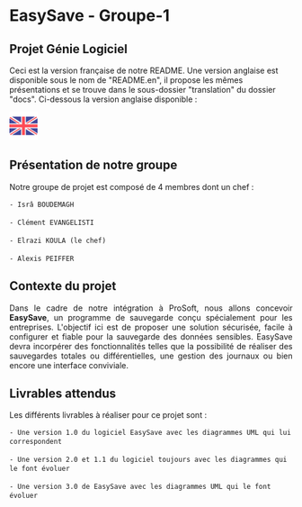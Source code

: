 # EasySave - Groupe-1

## Projet Génie Logiciel

Ceci est la version française de notre README. Une version anglaise est disponible sous le nom de "README.en", il propose les mêmes présentations et se trouve dans le sous-dossier "translation" du dossier "docs". Ci-dessous la version anglaise disponible :

[![alt text](docs/images/drapeau_en.png)](https://github.com/alexisP3011/EasySave-Group-1/blob/main/docs/translation/README.en.md)

## Présentation de notre groupe

Notre groupe de projet est composé de 4 membres dont un chef :

    - Isrâ BOUDEMAGH
    
    - Clément EVANGELISTI
    
    - Elrazi KOULA (le chef)
    
    - Alexis PEIFFER

## Contexte du projet

<div align="justify"> Dans le cadre de notre intégration à ProSoft, nous allons concevoir <strong>EasySave</strong>, un programme de sauvegarde conçu spécialement pour les entreprises. L'objectif ici est de proposer une solution sécurisée, facile à configurer et fiable pour la sauvegarde des données sensibles. EasySave devra incorpérer des fonctionnalités telles que la possibilité de réaliser des sauvegardes totales ou différentielles, une gestion des journaux ou bien encore une interface conviviale. </div>

## Livrables attendus

Les différents livrables à réaliser pour ce projet sont :

    - Une version 1.0 du logiciel EasySave avec les diagrammes UML qui lui correspondent

    - Une version 2.0 et 1.1 du logiciel toujours avec les diagrammes qui le font évoluer

    - Une version 3.0 de EasySave avec les diagrammes UML qui le font évoluer